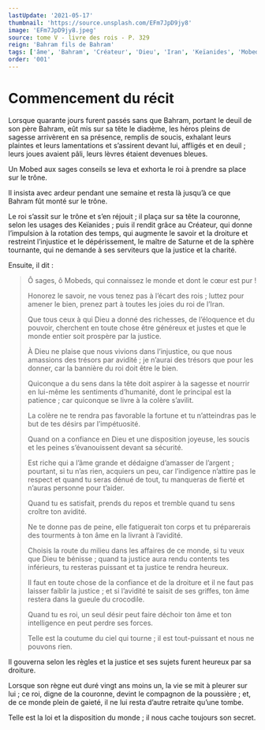 ```yaml
---
lastUpdate: '2021-05-17'
thumbnail: 'https://source.unsplash.com/EFm7JpD9jy8'
image: 'EFm7JpD9jy8.jpeg'
source: tome V - livre des rois - P. 329
reign: 'Bahram fils de Bahram'
tags: ['âme', 'Bahram', 'Créateur', 'Dieu', 'Iran', 'Keïanides', 'Mobed', 'Mobeds', 'Saturne']
order: '001'
---
```


# Commencement du récit

Lorsque quarante jours furent passés sans que Bahram, portant le deuil de son père Bahram, eût mis sur sa tête le diadème, les héros pleins de sagesse arrivèrent en sa présence, remplis de soucis, exhalant leurs plaintes et leurs lamentations et s’assirent devant lui, affligés et en deuil ; leurs joues avaient pâli, leurs lèvres étaient devenues bleues.

Un Mobed aux sages conseils se leva et exhorta le roi à prendre sa place sur le trône.

Il insista avec ardeur pendant une semaine et resta là jusqu’à ce que Bahram fût monté sur le trône.

Le roi s’assit sur le trône et s’en réjouit ; il plaça sur sa tête la couronne, selon les usages des Keïanides ; puis il rendit grâce au Créateur, qui donne l’impulsion à la rotation des temps, qui augmente le savoir et la droiture et restreint l’injustice et le dépérissement, le maître de Saturne et de la sphère tournante, qui ne demande à ses serviteurs que la justice et la charité.

Ensuite, il dit :

> Ô sages, ô Mobeds, qui connaissez le monde et dont le cœur est pur !
>
> Honorez le savoir, ne vous tenez pas à l’écart des rois ; luttez pour amener le bien, prenez part à toutes les joies du roi de l’Iran.
>
> Que tous ceux à qui Dieu a donné des richesses, de l’éloquence et du pouvoir, cherchent en toute chose être généreux et justes et que le monde entier soit prospère par la justice.
>
> À Dieu ne plaise que nous vivions dans l’injustice, ou que nous amassions des trésors par avidité ; je n’aurai des trésors que pour les donner, car la bannière du roi doit être le bien.
>
> Quiconque a du sens dans la tête doit aspirer à la sagesse et nourrir en lui-même les sentiments d’humanité, dont le principal est la patience ; car quiconque se livre à la colère s’avilit.
>
> La colère ne te rendra pas favorable la fortune et tu n’atteindras pas le but de tes désirs par l’impétuosité.
>
> Quand on a confiance en Dieu et une disposition joyeuse, les soucis et les peines s’évanouissent devant sa sécurité.
>
> Est riche qui a l’âme grande et dédaigne d’amasser de l’argent ; pourtant, si tu n’as rien, acquiers un peu, car l’indigence n’attire pas le respect et quand tu seras dénué de tout, tu manqueras de fierté et n’auras personne pour t’aider.
>
> Quand tu es satisfait, prends du repos et tremble quand tu sens croître ton avidité.
>
> Ne te donne pas de peine, elle fatiguerait ton corps et tu préparerais des tourments à ton âme en la livrant à l’avidité.
>
> Choisis la route du milieu dans les affaires de ce monde, si tu veux que Dieu te bénisse ; quand ta justice aura rendu contents tes inférieurs, tu resteras puissant et ta justice te rendra heureux.
>
> Il faut en toute chose de la confiance et de la droiture et il ne faut pas laisser faiblir la justice ; et si l’avidité te saisit de ses griffes, ton âme restera dans la gueule du crocodile.
>
> Quand tu es roi, un seul désir peut faire déchoir ton âme et ton intelligence en peut perdre ses forces.
>
> Telle est la coutume du ciel qui tourne ; il est tout-puissant et nous ne pouvons rien.

Il gouverna selon les règles et la justice et ses sujets furent heureux par sa droiture.

Lorsque son règne eut duré vingt ans moins un, la vie se mit à pleurer sur lui ; ce roi, digne de la couronne, devint le compagnon de la poussière ; et, de ce monde plein de gaieté, il ne lui resta d’autre retraite qu’une tombe.

Telle est la loi et la disposition du monde ; il nous cache toujours son secret.
